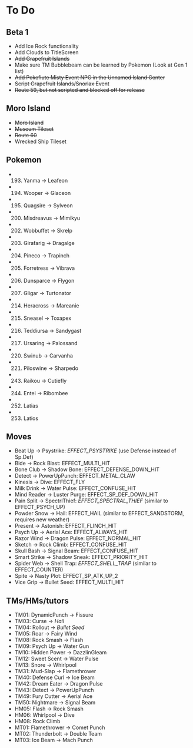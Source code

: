 # To Do


## Beta 1

- Add Ice Rock functionality
- Add Clouds to TitleScreen
- ~~Add Grapefruit Islands~~
- Make sure TM Bubblebeam can be learned by Pokemon (Look at Gen 1 list)
- ~~Add Pokeflute Misty Event NPC in the Unnamed Island Center~~
- ~~Script Grapefruit Islands/Snorlax Event~~
- ~~Route 59, but not scripted and blocked off for release~~


## Moro Island

- ~~Moro Island~~
- ~~Museum Tileset~~
- ~~Route 60~~
- Wrecked Ship Tileset


## Pokemon

- 193. Yanma -> Leafeon
- 194. Wooper -> Glaceon
- 195. Quagsire -> Sylveon
- 200. Misdreavus -> Mimikyu
- 202. Wobbuffet -> Skrelp
- 203. Girafarig -> Dragalge
- 204. Pineco -> Trapinch
- 205. Forretress -> Vibrava
- 206. Dunsparce -> Flygon
- 207. Gligar -> Turtonator
- 214. Heracross -> Mareanie
- 215. Sneasel -> Toxapex
- 216. Teddiursa -> Sandygast
- 217. Ursaring -> Palossand
- 220. Swinub -> Carvanha
- 221. Piloswine -> Sharpedo
- 243. Raikou -> Cutiefly
- 244. Entei -> Ribombee
- 252. Latias
- 253. Latios


## Moves

- Beat Up -> Psystrike: *EFFECT_PSYSTRIKE* (use Defense instead of Sp.Def)
- Bide -> Rock Blast: EFFECT_MULTI_HIT
- Bone Club -> Shadow Bone: EFFECT_DEFENSE_DOWN_HIT
- Detect -> PowerUpPunch: EFFECT_METAL_CLAW
- Kinesis -> Dive: EFFECT_FLY
- Milk Drink -> Water Pulse: EFFECT_CONFUSE_HIT
- Mind Reader -> Luster Purge: EFFECT_SP_DEF_DOWN_HIT
- Pain Split -> SpectrlThief: *EFFECT_SPECTRAL_THIEF* (similar to EFFECT_PSYCH_UP)
- Powder Snow -> Hail: EFFECT_HAIL (similar to EFFECT_SANDSTORM, requires new weather)
- Present -> Astonish: EFFECT_FLINCH_HIT
- Psych Up -> Aerial Ace: EFFECT_ALWAYS_HIT
- Razor Wind -> Dragon Pulse: EFFECT_NORMAL_HIT
- Sketch -> Rock Climb: EFFECT_CONFUSE_HIT
- Skull Bash -> Signal Beam: EFFECT_CONFUSE_HIT
- Smart Strike -> Shadow Sneak: EFFECT_PRIORITY_HIT
- Spider Web -> Shell Trap: *EFFECT_SHELL_TRAP* (similar to EFFECT_COUNTER)
- Spite -> Nasty Plot: EFFECT_SP_ATK_UP_2
- Vice Grip -> Bullet Seed: EFFECT_MULTI_HIT


## TMs/HMs/tutors

- TM01: DynamicPunch -> Fissure
- TM03: Curse -> *Hail*
- TM04: Rollout -> *Bullet Seed*
- TM05: Roar -> Fairy Wind
- TM08: Rock Smash -> Flash
- TM09: Psych Up -> Water Gun
- TM10: Hidden Power -> DazzlinGleam
- TM12: Sweet Scent -> Water Pulse
- TM13: Snore -> Whirlpool
- TM31: Mud-Slap -> Flamethrower
- TM40: Defense Curl -> Ice Beam
- TM42: Dream Eater -> Dragon Pulse
- TM43: Detect -> PowerUpPunch
- TM49: Fury Cutter -> Aerial Ace
- TM50: Nightmare -> Signal Beam
- HM05: Flash -> Rock Smash
- HM06: Whirlpool -> Dive
- HM08: Rock Climb
- MT01: Flamethrower -> Comet Punch
- MT02: Thunderbolt -> Double Team
- MT03: Ice Beam -> Mach Punch